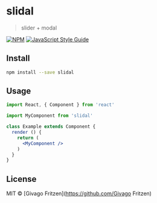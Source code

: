 # slidal

> slider + modal

[![NPM](https://img.shields.io/npm/v/slidal.svg)](https://www.npmjs.com/package/slidal) [![JavaScript Style Guide](https://img.shields.io/badge/code_style-standard-brightgreen.svg)](https://standardjs.com)

## Install

```bash
npm install --save slidal
```

## Usage

```jsx
import React, { Component } from 'react'

import MyComponent from 'slidal'

class Example extends Component {
  render () {
    return (
      <MyComponent />
    )
  }
}
```

## License

MIT © [Givago Fritzen](https://github.com/Givago Fritzen)
